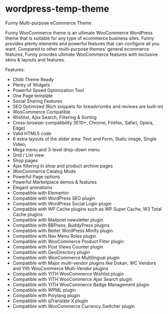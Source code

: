# wordpress-temp-theme
Funny Multi-purpose eCommerce Theme

Funny WooCommerce theme is an ultimate WooCommerce WordPress theme that is suitable for any type of ecommerce business sites. Funny provides plenty elements and powerful features that can configure all you want. Compared to other multi-purpose themes’ general ecommerce features, Funny provides ultimate WooCommerce features with exclusive skins & layouts and features.

Features:
- Child Theme Ready
- Plenty of Widgets
- Powerful Speed Optimization Tool
- One Page template
- Social Sharing Features
- SEO Optimized (Rich snippets for breadcrumbs and reviews are built-in)
- WooCommerce Compatible
- Wishlist, Ajax Search, Filtering & Sorting
- Cross-browser compatibility (IE10+, Chrome, Firefox, Safari, Opera, Edge)
- Valid HTML5 code
- 6 extra layouts of the slider area: Text and Form, Static image, Single Video;
- Mega menu and 3-level drop-down menu
- Grid / List view
- Shop pages
- Ajax filtering in shop and product archive pages
- WooCommerce Catalog Mode
- Powerful Page options
- Powerful Marketplace demos & features
- Elegant animations
- Compatible with Elementor
- Compatible with WordPress SEO plugin
- Compatible with WordPress Social Login plugin
- Compatible with WP Cache plugins such as WP Super Cache, W3 Total Cache plugins
- Compatible with Mailpoet newsletter plugin
- Compatible with BBPress, BuddyPress plugins
- Compatible with Better WordPress Minify plugin
- Compatible with Nav Menu Roles plugin
- Compatible with WooCommerce Product Filter plugin
- Compatible with Post Views Counter plugin
- Compatible with GeoDirectory plugin
- Compatible with WooCommerce Multilingual plugin
- Compatible with Major multi-vendor plugins like Dokan, WC Vendors and Yith WooCommerce Multi-Vendor plugins
- Compatible with YITH WooCommerce Wishlist plugin
- Compatible with YITH WooCommerce Ajax Search plugin
- Compatible with YITH WooCommerce Badge Management plugin
- Compatible with WPML plugin
- Compatible with Polylang plugin
- Compatible with qTranslate X plugin
- Compatible with WooCommerce Currency Switcher plugin

